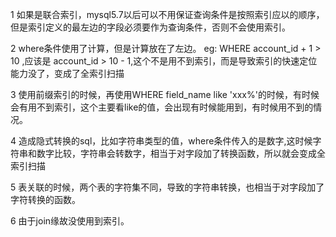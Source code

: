 1 如果是联合索引，mysql5.7以后可以不用保证查询条件是按照索引应以的顺序，但是索引定义的最左边的字段必须要作为查询条件，否则不会使用索引。

2 where条件使用了计算，但是计算放在了左边。 eg: WHERE account_id + 1 > 10 ,应该是 account_id > 10 - 1,这个不是用不到索引，而是导致索引的快速定位能力没了，变成了全索引扫描

3 使用前缀索引的时候，再使用WHERE field_name like 'xxx%'的时候，有时候会有用不到索引，这个主要看like的值，会出现有时候能用到，有时候用不到的情况。

4  造成隐式转换的sql，比如字符串类型的值，where条件传入的是数字,这时候字符串和数字比较，字符串会转数字，相当于对字段加了转换函数，所以就会变成全索引扫描

5  表关联的时候，两个表的字符集不同，导致的字符串转换，也相当于对字段加了字符转换的函数。

6 由于join缘故没使用到索引。